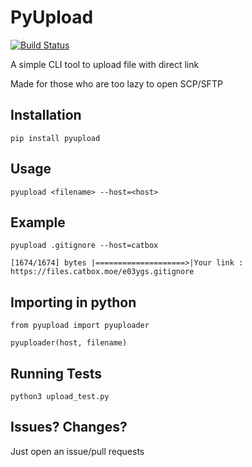 # PyUpload
[![Build Status](https://travis-ci.com/yukinotenshi/pyupload.svg?branch=master)](https://travis-ci.com/yukinotenshi/pyupload)

A simple CLI tool to upload file with direct link

Made for those who are too lazy to open SCP/SFTP

## Installation
```
pip install pyupload
```

## Usage

```
pyupload <filename> --host=<host>
```

## Example
```
pyupload .gitignore --host=catbox

[1674/1674] bytes |====================>|Your link : https://files.catbox.moe/e03ygs.gitignore
```

## Importing in python
```
from pyupload import pyuploader

pyuploader(host, filename)
```

## Running Tests
```
python3 upload_test.py
```

## Issues? Changes?
Just open an issue/pull requests